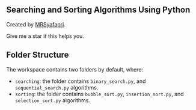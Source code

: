 ## Searching and Sorting Algorithms Using Python

Created by [MRSyafapri](https://mrsyafapri.github.io).

Give me a star if this helps you.

## Folder Structure

The workspace contains two folders by default, where:

- `searching`: the folder contains `binary_search.py`, and `sequential_search.py` algorithms.
- `sorting`: the folder contains `bubble_sort.py`, `insertion_sort.py`, and `selection_sort.py` algorithms.
